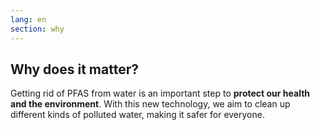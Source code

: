 ```yaml
---
lang: en
section: why
---
```


## Why does it matter?

Getting rid of PFAS from water is an important step to **protect our health and the environment**. With this new technology, we aim to clean up different kinds of polluted water, making it safer for everyone.
